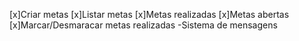 [x]Criar metas
[x]Listar metas
[x]Metas realizadas
[x]Metas abertas
[x]Marcar/Desmaracar metas realizadas
-Sistema de mensagens
